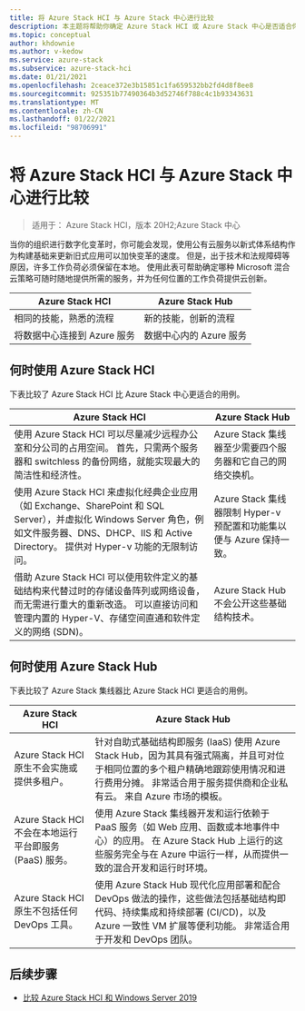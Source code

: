 ```yaml
---
title: 将 Azure Stack HCI 与 Azure Stack 中心进行比较
description: 本主题将帮助你确定 Azure Stack HCI 或 Azure Stack 中心是否适合你的组织。
ms.topic: conceptual
author: khdownie
ms.author: v-kedow
ms.service: azure-stack
ms.subservice: azure-stack-hci
ms.date: 01/21/2021
ms.openlocfilehash: 2ceace372e3b15851c1fa659532bb2fd4d8f8ee8
ms.sourcegitcommit: 925351b77490364b3d52746f788c4c1b93343631
ms.translationtype: MT
ms.contentlocale: zh-CN
ms.lasthandoff: 01/22/2021
ms.locfileid: "98706991"
---
```

# <a name="compare-azure-stack-hci-to-azure-stack-hub"></a>将 Azure Stack HCI 与 Azure Stack 中心进行比较

> 适用于： Azure Stack HCI，版本 20H2;Azure Stack 中心

当你的组织进行数字化变革时，你可能会发现，使用公有云服务以新式体系结构作为构建基础来更新旧式应用可以加快变革的速度。 但是，出于技术和法规障碍等原因，许多工作负荷必须保留在本地。 使用此表可帮助确定哪种 Microsoft 混合云策略可随时随地提供所需的服务，并为任何位置的工作负荷提供云创新。

| Azure Stack HCI | Azure Stack Hub |
| --------------- | --------------- |
| 相同的技能，熟悉的流程 | 新的技能，创新的流程 |
| 将数据中心连接到 Azure 服务 | 数据中心内的 Azure 服务 |

## <a name="when-to-use-azure-stack-hci"></a>何时使用 Azure Stack HCI

下表比较了 Azure Stack HCI 比 Azure Stack 中心更适合的用例。

| Azure Stack HCI                                                                 | Azure Stack Hub                                                                         |
| ------------------------------------------------------------------------------- | --------------------------------------------------------------------------------------- |
| 使用 Azure Stack HCI 可以尽量减少远程办公室和分公司的占用空间。 首先，只需两个服务器和 switchless 的备份网络，就能实现最大的简洁性和经济性。 | Azure Stack 集线器至少需要四个服务器和它自己的网络交换机。 |
| 使用 Azure Stack HCI 来虚拟化经典企业应用（如 Exchange、SharePoint 和 SQL Server），并虚拟化 Windows Server 角色，例如文件服务器、DNS、DHCP、IIS 和 Active Directory。 提供对 Hyper-v 功能的无限制访问。| Azure Stack 集线器限制 Hyper-v 预配置和功能集以便与 Azure 保持一致。 | 
| 借助 Azure Stack HCI 可以使用软件定义的基础结构来代替过时的存储设备阵列或网络设备，而无需进行重大的重新改造。 可以直接访问和管理内置的 Hyper-V、存储空间直通和软件定义的网络 (SDN)。 | Azure Stack Hub 不会公开这些基础结构技术。 |

## <a name="when-to-use-azure-stack-hub"></a>何时使用 Azure Stack Hub

下表比较了 Azure Stack 集线器比 Azure Stack HCI 更适合的用例。

| Azure Stack HCI                                                                 | Azure Stack Hub                                                                          |
| ------------------------------------------------------------------------------- | ---------------------------------------------------------------------------------------- |
| Azure Stack HCI 原生不会实施或提供多租户。 | 针对自助式基础结构即服务 (IaaS) 使用 Azure Stack Hub，因为其具有强式隔离，并且可对位于相同位置的多个租户精确地跟踪使用情况和进行费用分摊。 非常适合用于服务提供商和企业私有云。 来自 Azure 市场的模板。 | 
| Azure Stack HCI 不会在本地运行平台即服务 (PaaS) 服务。 | 使用 Azure Stack 集线器开发和运行依赖于 PaaS 服务（如 Web 应用、函数或本地事件中心）的应用。 在 Azure Stack Hub 上运行的这些服务完全与在 Azure 中运行一样，从而提供一致的混合开发和运行时环境。 |
| Azure Stack HCI 原生不包括任何 DevOps 工具。 | 使用 Azure Stack Hub 现代化应用部署和配合 DevOps 做法的操作，这些做法包括基础结构即代码、持续集成和持续部署 (CI/CD)，以及 Azure 一致性 VM 扩展等便利功能。 非常适合用于开发和 DevOps 团队。 |

## <a name="next-steps"></a>后续步骤

- [比较 Azure Stack HCI 和 Windows Server 2019](compare-windows-server.md)
